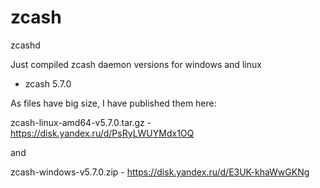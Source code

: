 # zcash
zcashd

Just compiled zcash daemon versions for windows and linux
+ zcash 5.7.0

As files have big size, I have published them here:

zcash-linux-amd64-v5.7.0.tar.gz - https://disk.yandex.ru/d/PsRyLWUYMdx1OQ

and 

zcash-windows-v5.7.0.zip - https://disk.yandex.ru/d/E3UK-khaWwGKNg

